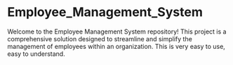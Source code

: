 # Employee_Management_System
Welcome to the Employee Management System repository!
This project is a comprehensive solution designed to streamline and simplify the management of employees within an organization.
This is very easy to use, easy to understand.
